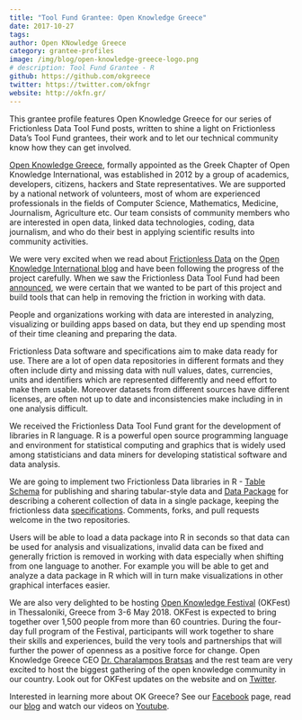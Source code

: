 ```yaml
---
title: "Tool Fund Grantee: Open Knowledge Greece"
date: 2017-10-27
tags:
author: Open KNowledge Greece
category: grantee-profiles
image: /img/blog/open-knowledge-greece-logo.png
# description: Tool Fund Grantee - R
github: https://github.com/okgreece
twitter: https://twitter.com/okfngr
website: http://okfn.gr/
---
```


This grantee profile features Open Knowledge Greece for our series of Frictionless Data Tool Fund posts, written to shine a light on Frictionless Data’s Tool Fund grantees, their work and to let our technical community know how they can get involved.

<!-- more -->

[Open Knowledge Greece](http://okfn.gr/), formally appointed as the Greek Chapter of Open Knowledge International, was established in 2012 by a group of academics, developers, citizens, hackers and State representatives. We are supported by a national network of volunteers, most of whom are experienced professionals in the fields of Computer Science, Mathematics, Medicine, Journalism,  Agriculture etc.
Our team consists of community members who are interested in open data, linked data technologies, coding, data journalism, and who do their best in applying scientific results into community activities.

We were very excited when we read about [Frictionless Data](/) on the [Open Knowledge International blog](https://blog.okfn.org) and have been following the progress of the project carefully. When we saw the Frictionless Data Tool Fund had been [announced](https://blog.okfn.org/2017/03/01/announcing-the-frictionless-data-tool-fund/), we were certain that we wanted to be part of this project and build tools that can help in removing the friction in working with data.

People and organizations working with data are interested in analyzing, visualizing or building apps based on data, but they end up spending most of their time cleaning and preparing the data.

Frictionless Data software and specifications aim to make data ready for use. There are a lot of open data repositories in different formats and they often include dirty and missing data with null values, dates, currencies, units and identifiers which are represented differently and need effort to make them usable. Moreover datasets from different sources have different licenses, are often not up to date and inconsistencies make including in in one analysis difficult.

We received the Frictionless Data Tool Fund grant for the development of libraries in R language. R is a powerful open source programming language and environment for statistical computing and graphics that is widely used among statisticians and data miners for developing statistical software and data analysis.

We are going to implement two Frictionless Data libraries in R - [Table Schema](https://github.com/frictionlessdata/tableschema-r) for publishing and sharing tabular-style data and [Data Package](https://github.com/frictionlessdata/datapackage-r) for describing a coherent collection of data in a single package, keeping the frictionless data [specifications](https://specs.frictionlessdata.io/data-package/). Comments, forks, and pull requests welcome in the two repositories.

Users will be able to load a data package into R in seconds so that data can be used for analysis and visualizations, invalid data can be fixed and generally friction is removed in working with data especially when shifting from one language to another. For example you will be able to get and analyze a data package in R which will in turn make visualizations in other graphical interfaces easier.

We are also very delighted to be hosting [Open Knowledge Festival](http://2018.okfestival.org/) (OKFest) in Thessaloniki, Greece from 3-6 May 2018. OKFest is expected to bring together over 1,500 people from more than 60 countries. During the four-day full program of the Festival, participants will work together to share their skills and experiences, build the very tools and partnerships that will further the power of openness as a positive force for change. Open Knowledge Greece CEO [Dr. Charalampos Bratsas](https://twitter.com/bratsas) and the rest team are very excited to host the biggest gathering of the open knowledge community in our country. Look out for OKFest updates on the website and on [Twitter](https://twitter.com/OKFestival).

Interested in learning more about OK Greece? See our [Facebook](https://www.facebook.com/okfngreece/) page, read our [blog](http://okfn.gr/blog-magazine/) and watch our videos on [Youtube](https://www.youtube.com/channel/UCWk9gT45Pdgg2wUJg_bRxXg/).
